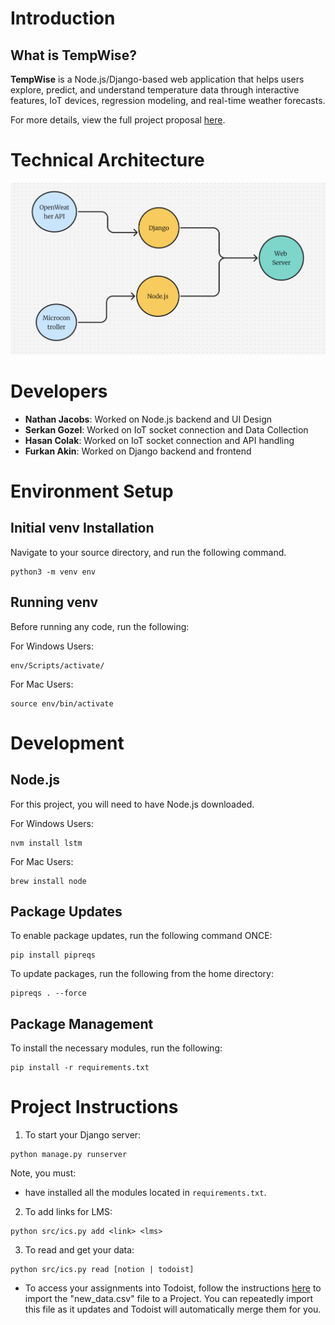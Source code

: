 # Introduction

## What is TempWise?

**TempWise** is a Node.js/Django-based web application that helps users explore, predict, and understand temperature data through interactive features, IoT devices, regression modeling, and real-time weather forecasts.

For more details, view the full project proposal [here](https://docs.google.com/document/d/1r9J_nPqgmsCsHMisUa338GkrDwXB0oKijnIRtwspQKE/edit?usp=sharing).

# Technical Architecture

![Assignment Aggregator Technical Architecture](https://github.com/CS222-UIUC/team-33-project/blob/main/techarc.png)

# Developers

- **Nathan Jacobs**: Worked on Node.js backend and UI Design
- **Serkan Gozel**: Worked on IoT socket connection and Data Collection 
- **Hasan Colak**: Worked on IoT socket connection and API handling
- **Furkan Akin**: Worked on Django backend and frontend

# Environment Setup

## Initial venv Installation

Navigate to your source directory, and run the following command.

```
python3 -m venv env
```

## Running venv

Before running any code, run the following:

For Windows Users:
```
env/Scripts/activate/
```
For Mac Users:
```
source env/bin/activate 
```
# Development

## Node.js
For this project, you will need to have Node.js downloaded.

For Windows Users:
```
nvm install lstm
```
For Mac Users:
```
brew install node
```


## Package Updates

To enable package updates, run the following command ONCE: 
```
pip install pipreqs
```

To update packages, run the following from the home directory:
```
pipreqs . --force
```

## Package Management

To install the necessary modules, run the following:

```
pip install -r requirements.txt
```

# Project Instructions

1. To start your Django server:
```
python manage.py runserver
```

Note, you must:
- have installed all the modules located in `requirements.txt`.

2. To add links for LMS:
```
python src/ics.py add <link> <lms>
```

3. To read and get your data:
```
python src/ics.py read [notion | todoist]
```
 - To access your assignments into Todoist, follow the instructions [here](https://todoist.com/help/articles/importing-or-exporting-project-templates#importing-project-templates-from-a-csv-file) to import the "new_data.csv" file to a Project. You can repeatedly import this file as it updates and Todoist will automatically merge them for you.
